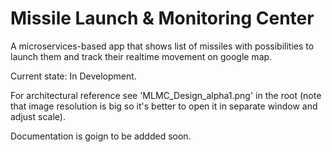 # Missile Launch & Monitoring Center

A microservices-based app that shows list of missiles with possibilities to launch them and track their realtime movement on google map.

Current state: In Development.

For architectural reference see 'MLMC_Design_alpha1.png' in the root (note that image resolution is big so it's better to open it in separate window and adjust scale).

Documentation is goign to be addded soon.
